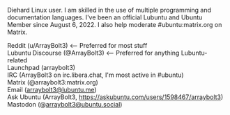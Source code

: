 Diehard Linux user. I am skilled in the use of multiple programming and documentation languages. I've been an official Lubuntu and Ubuntu Member since August 6, 2022. I also help moderate #ubuntu:matrix.org on Matrix.

Reddit (u/ArrayBolt3) <-- Preferred for most stuff  
Lubuntu Discourse (@ArrayBolt3) <-- Preferred for anything Lubuntu-related  
Launchpad (arraybolt3)  
IRC (ArrayBolt3 on irc.libera.chat, I'm most active in #ubuntu)  
Matrix (@arraybolt3:matrix.org)  
Email (arraybolt3@lubuntu.me)  
Ask Ubuntu (ArrayBolt3, https://askubuntu.com/users/1598467/arraybolt3)  
Mastodon (@arraybolt3@ubuntu.social)
